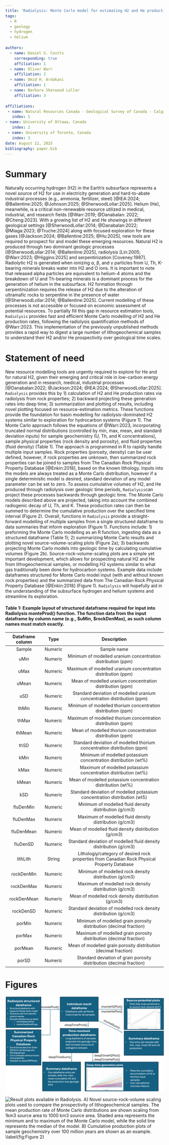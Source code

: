```yaml
--- 
title: 'Radiolysis: Monte Carlo model for estimating H2 and He production through radiolysis'
tags:
  - R
  - geology
  - hydrogen
  - helium

authors:
  - name: Daniel S. Coutts
    corresponding: true 
    affiliation: 1
  - name: Oliver Warr
    affiliation: 2
  - name: Omid H. Ardakani
    affiliation: 1
  - name: Barbara Sherwood Lollar
    affiliation: 3

affiliations:
 - name: Natural Resources Canada - Geological Survey of Canada - Calgary
   index: 1
- name: University of Ottawa, Canada
   index: 2
 - name: University of Toronto, Canada
   index: 3
date: August 12, 2025
bibliography: paper.bib
--- 
```


# Summary
Naturally occurring hydrogen (H2) in the Earth’s subsurface represents a novel source of H2 for use in electricity generation and hard-to-abate industrial processes (e.g., ammonia, fertilizer, steel) [@IEA:2024; @Ballentine:2025; @Johnson:2025; @SherwoodLollar:2025]. Helium (He), meanwhile, is a critical non-renewable resource utilized in medical, industrial, and research fields [@Warr:2019; @Danabalan: 2022; @Cheng:2023]. With a growing list of H2 and He showings in different geological settings [@SherwoodLollar:2014; @Danabalan:2022; @Miaga:2023; @Truche:2024] along with focused exploration for these gases [@Jackson:2024; @Ballentine:2025; @Hu:2025], new tools are required to prospect for and model these emerging resources. Natural H2 is produced through two dominant geologic processes [@SherwoodLollar:2014; @Ballentine:2025], radiolysis [Lin:2005; @Warr:2023; @Higgins:2025] and serpentinization [Coveney:1987]. Radiolytic H2 is generated when ionizing α, β, and γ particles from U, Th, K-bearing minerals breaks water into H2 and O ions. It is important to note that released alpha particles are equivalent to helium-4 atoms and the breakdown of U and Th-bearing minerals is a dominant process for the generation of helium in the subsurface. H2 formation through serpentinization requires the release of H2 due to the alteration of ultramafic rocks to serpentine in the presence of water [@SherwoodLollar:2014; @Ballentine:2025]. Current modelling of these processes is not accessible or focused on economic assessment of potential resources. To partially fill this gap in resource estimation tools, `Radiolysis` provides fast and efficient Monte Carlo modelling of H2 and He production rates, following the radiolysis quantification methods of @Warr:2023. This implementation of the previously unpublished methods provides a rapid way to digest a large number of lithogeochemical samples to understand their H2 and/or He prospectivity over geological time scales. 
# Statement of need
New resource modelling tools are urgently required to explore for He and for natural H2, given their emerging and critical role in low-carbon energy generation and in research, medical, industrial processes [@Danabalan:2022; @Jackson:2024; @IEA:2024; @SherwoodLollar:2025]. `Radiolysis` provides this by 1) calculation of H2 and He production rates via radiolysis from rock properties; 2) backward projecting these generation rates into deep time; 3) summarization and plotting of results, including novel plotting focused on resource-estimation metrics. These functions provide the foundation for basin modelling for radiolysis-dominated H2 systems similar to exploration for hydrocarbon systems (Figure 1). 
The Monte Carlo approach follows the equations of @Warr:2023, incorporating truncated normal distributions (controlled by min, max, mean, and standard deviation inputs) for sample geochemistry (U, Th, and K concentrations), sample physical properties (rock density and porosity), and fluid properties (fluid density) (Table 1). The approach is programmed in R to rapidly handle multiple input samples. Rock properties (porosity, density) can be user defined, however, if rock properties are unknown, then summarized rock properties can be joined to samples from The Canadian Rock Physical Property Database [@Enkin:2018], based on the known lithology. Inputs into the models are always treated as a Monte Carlo distribution, however if a single deterministic model is desired, standard deviation of any model parameter can be set to zero. 
To assess cumulative volumes of H2, and He produced through radiolysis over geologic time periods, `Radiolysis`can project these processes backwards through geologic time. The Monte Carlo models described above are projected, taking into account the combined radiogenic decay of U, Th, and K. These production rates can then be summed to determine the cumulative production over the specified time interval (Figure 2).
Overall, functions in `Radiolysis` provide a straight-forward modelling of multiple samples from a single structured dataframe to data summaries that inform exploration (Figure 1). Functions include: 1) preforming the Monte Carlo modelling as an R function, ingesting data as a structured dataframe (Table 1); 2) summarizing  Monte Carlo results and plotting novel source-volume-scaling plots (Figure 2a); 3) backwards projecting Monte Carlo models into geologic time by calculating cumulative volumes (Figure 2b). Source-rock-volume-scaling plots are a simple yet important development, which allows for prospecting natural H2 and He from lithogeochemical samples, or modelling H2 systems similar to what gas traditionally been done for hydrocarbon systems. Example data include dataframes structured for Monte Carlo model input (with and without known rock properties) and the summarized data from The Canadian Rock Physical Property Database [@Enkin:2018] (Figure 1). `Radiolysis` will hopefully aid in the understanding of the subsurface hydrogen and helium systems and streamline its exploration.

#### Table 1: Example layout of structured dataframe required for input into Radiolysis monteProd() function. The function data from the input dataframe by column name (e.g., $uMin, $rockDenMax), as such column names must match exactly. 

|Dataframe column | Type        | Description                                                                                            |
|:------------------------:|:-----------:|:-----------------------------------------------------------------------:|
|Sample | Numeric | Sample name |
|uMin |Numeric|Minimum of modelled uranium concentration distribution (ppm)|
|uMax |Numeric|Maximum of modelled uranium concentration distribution (ppm)|
|uMean|Numeric|Mean of modelled uranium concentration distribution (ppm)|
|uSD|Numeric|Standard deviation of modelled uranium concentration distribution (ppm)|
|thMin |Numeric|Minimum of modelled thorium concentration distribution (ppm)|
|thMax |Numeric|Maximum of modelled thorium concentration distribution (ppm)|
|thMean|Numeric|Mean of modelled thorium concentration distribution (ppm)|
|thSD|Numeric|Standard deviation of modelled thorium concentration distribution (ppm)|
|kMin |Numeric|Minimum of modelled potassium concentration distribution (wt%)|
|kMax |Numeric|Maximum of modelled potassium concentration distribution (wt%)|
|kMean|Numeric|Mean of modelled potassium concentration distribution (wt%)|
|kSD|Numeric|Standard deviation of modelled potassium concentration distribution (wt5)|
|fluDenMin |Numeric|Minimum of modelled fluid density distribution (g/cm3)|
|fluDenMax |Numeric|Maximum of modelled fluid density distribution (g/cm3)|
|fluDenMean|Numeric|Mean of modelled fluid density distribution (g/cm3)|
|fluDenSD|Numeric|Standard deviation of modelled fluid density distribution (g/cm3)|
lithLith|String|Lithologiy/category of desired rock properties from Canadian Rock Physical Property Database|
|rockDenMin |Numeric|Minimum of modelled rock density distribution (g/cm3)|
|rockDenMax |Numeric|Maximum of modelled rock density distribution (g/cm3)|
|rockDenMean|Numeric|Mean of modelled rock density distribution (g/cm3)|
|rockDenSD|Numeric|Standard deviation of modelled rock density distribution (g/cm3)|
|porMin |Numeric|Minimum of modelled grain porosity distribution (decimal fraction)|
|porMax |Numeric|Maximum of modelled grain porosity distribution (decimal fraction)|
|porMean|Numeric|Mean of modelled grain porosity distribution (decimal fraction)|
|porSD|Numeric|Standard deviation of grain porosity distribution (decimal fraction)|

# Figures
![Function layout for Radiolysis from a single structured dataframe to through Monte Carlo models to resource-estimation focused summaries. \label{fig:Figure 1}](Fig_1_FunctionFlowDiagram.png)

![Result plots available in Radiolysis. A) Novel source-rock-volume scaling plots used to compare the prospectivity of lithogeochemical samples. The mean production rate of Monte Carlo distributions are shown scaling from 1km3 source area to 1000 km3 source area. Shaded area represents the minimum and to maximum of the Monte Carlo model, while the solid line represents the median of the model. B)  Cumulative production plots of sample geochemistry over 100 million years are shown as an example. \label{fig:Figure 2}](Fig_2_SamplePlotting.png)
